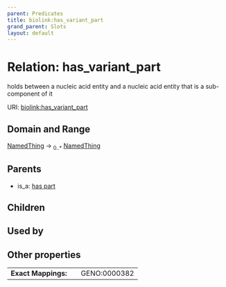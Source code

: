 ```yaml
---
parent: Predicates
title: biolink:has_variant_part
grand_parent: Slots
layout: default
---
```


# Relation: has_variant_part


holds between a nucleic acid entity and a nucleic acid entity that is a sub-component of it

URI: [biolink:has_variant_part](https://w3id.org/biolink/vocab/has_variant_part)

## Domain and Range

[NamedThing](NamedThing.md) ->  <sub>0..\*</sub> [NamedThing](NamedThing.md)

## Parents

 *  is_a: [has part](has_part.md)

## Children


## Used by


## Other properties

|  |  |  |
| --- | --- | --- |
| **Exact Mappings:** | | GENO:0000382 |

